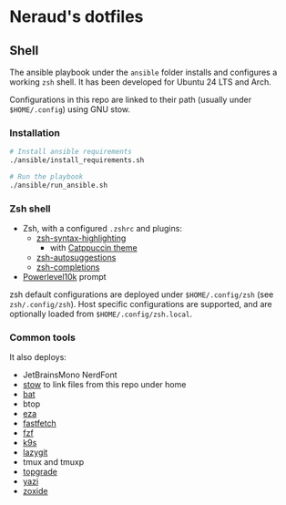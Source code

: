 # Neraud's dotfiles

## Shell

The ansible playbook under the `ansible` folder installs and configures a working `zsh` shell.
It has been developed for Ubuntu 24 LTS and Arch.

Configurations in this repo are linked to their path (usually under `$HOME/.config`) using GNU stow.

### Installation

```bash
# Install ansible requirements
./ansible/install_requirements.sh

# Run the playbook
./ansible/run_ansible.sh
```

### Zsh shell

* Zsh, with a configured `.zshrc` and plugins:
  * [zsh-syntax-highlighting](https://github.com/zsh-users/zsh-syntax-highlighting.git)
    * with [Catppuccin theme](https://github.com/catppuccin/zsh-syntax-highlighting.git)
  * [zsh-autosuggestions](https://github.com/zsh-users/zsh-autosuggestions.git)
  * [zsh-completions](https://github.com/zsh-users/zsh-completions.git)
* [Powerlevel10k](https://github.com/romkatv/powerlevel10k.git) prompt

zsh default configurations are deployed under `$HOME/.config/zsh` (see `zsh/.config/zsh`).
Host specific configurations are supported, and are optionally loaded from `$HOME/.config/zsh.local`.

### Common tools

It also deploys:

* JetBrainsMono NerdFont
* [stow](https://www.gnu.org/software/stow/) to link files from this repo under home
* [bat](https://github.com/sharkdp/bat)
* btop
* [eza](https://github.com/eza-community/eza)
* [fastfetch](https://github.com/fastfetch-cli/fastfetch)
* [fzf](https://github.com/junegunn/fzf)
* [k9s](https://github.com/derailed/k9s)
* [lazygit](https://github.com/jesseduffield/lazygit)
* tmux and tmuxp
* [topgrade](https://github.com/topgrade-rs/topgrade)
* [yazi](https://github.com/sxyazi/yazi)
* [zoxide](https://github.com/ajeetdsouza/zoxide)

